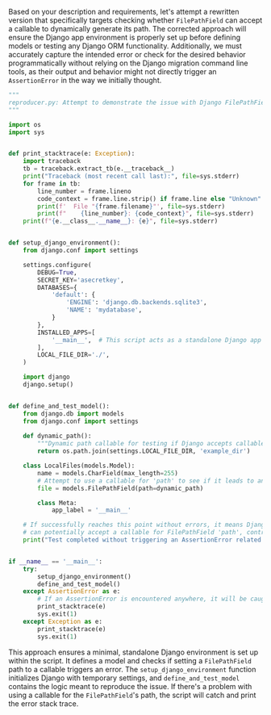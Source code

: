 Based on your description and requirements, let's attempt a rewritten version that specifically targets checking whether `FilePathField` can accept a callable to dynamically generate its path. The corrected approach will ensure the Django app environment is properly set up before defining models or testing any Django ORM functionality. Additionally, we must accurately capture the intended error or check for the desired behavior programmatically without relying on the Django migration command line tools, as their output and behavior might not directly trigger an `AssertionError` in the way we initially thought.

```python
"""
reproducer.py: Attempt to demonstrate the issue with Django FilePathField not accepting a callable for its 'path' argument.
"""

import os
import sys


def print_stacktrace(e: Exception):
    import traceback
    tb = traceback.extract_tb(e.__traceback__)
    print("Traceback (most recent call last):", file=sys.stderr)
    for frame in tb:
        line_number = frame.lineno
        code_context = frame.line.strip() if frame.line else "Unknown"
        print(f'  File "{frame.filename}"', file=sys.stderr)
        print(f"    {line_number}: {code_context}", file=sys.stderr)
    print(f"{e.__class__.__name__}: {e}", file=sys.stderr)


def setup_django_environment():
    from django.conf import settings

    settings.configure(
        DEBUG=True,
        SECRET_KEY='asecretkey',
        DATABASES={
            'default': {
                'ENGINE': 'django.db.backends.sqlite3',
                'NAME': 'mydatabase',
            }
        },
        INSTALLED_APPS=[
            '__main__',  # This script acts as a standalone Django app for the reproducer.
        ],
        LOCAL_FILE_DIR='./',
    )

    import django
    django.setup()


def define_and_test_model():
    from django.db import models
    from django.conf import settings
    
    def dynamic_path():
        """Dynamic path callable for testing if Django accepts callable for FilePathField 'path'."""
        return os.path.join(settings.LOCAL_FILE_DIR, 'example_dir')

    class LocalFiles(models.Model):
        name = models.CharField(max_length=255)
        # Attempt to use a callable for 'path' to see if it leads to an AssertionError.
        file = models.FilePathField(path=dynamic_path)

        class Meta:
            app_label = '__main__'

    # If successfully reaches this point without errors, it means Django
    # can potentially accept a callable for FilePathField 'path', contradicting the issue.
    print("Test completed without triggering an AssertionError related to FilePathField path definition.")


if __name__ == '__main__':
    try:
        setup_django_environment()
        define_and_test_model()
    except AssertionError as e:
        # If an AssertionError is encountered anywhere, it will be caught here.
        print_stacktrace(e)
        sys.exit(1)
    except Exception as e:
        print_stacktrace(e)
        sys.exit(1)
```

This approach ensures a minimal, standalone Django environment is set up within the script. It defines a model and checks if setting a `FilePathField` path to a callable triggers an error. The `setup_django_environment` function initializes Django with temporary settings, and `define_and_test_model` contains the logic meant to reproduce the issue. If there's a problem with using a callable for the `FilePathField`'s path, the script will catch and print the error stack trace.